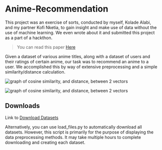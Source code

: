 # Anime-Recommendation

This project was an exercise of sorts, conducted by myself, Kolade Alabi, and my partner Kofi Nketia, to gain insight and make use of data without the use of machine learning. We even wrote about it and submitted this project as a part of a hackthon.

> You can read this paper [Here](https://www.overleaf.com/read/gdqjrjrkxtpk)

Given a dataset of various anime titles, along with a dataset of users and their ratings of certain anime, our task was to recommend an anime to a user. We accomplished this by way of extensive preprocessing and a simple similarity/distance calculation.

![graph of cosine similarity, and distance, between 2 vectors](https://www.researchgate.net/publication/320914786/figure/fig2/AS:558221849841664@1510101868614/The-difference-between-Euclidean-distance-and-cosine-similarity.png)

<p>
<img src="https://www.researchgate.net/publication/320914786/figure/fig2/AS:558221849841664@1510101868614/The-difference-between-Euclidean-distance-and-cosine-similarity.png" title="Similarity vs Distance" alt="graph of cosine similarity, and distance, between 2 vectors">
</p>

## Downloads

Link to [Download Datasets](https://drive.google.com/drive/folders/1q1nOMvyaCYG7nGmf8yN5MwCyKc0TdA-B?usp=sharing)

Alternatively, you can use load_files.py to automatically download all datasets. However, this script is primarily for the purpose of displaying the data preprocessing methods. It may take multiple hours to complete downloading and creating each dataset.
